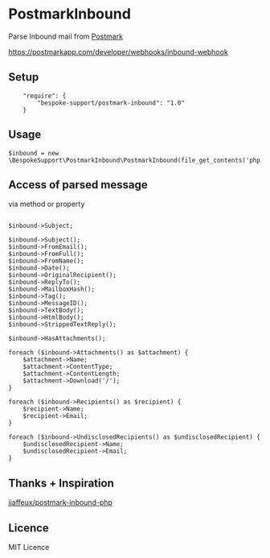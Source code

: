 # PostmarkInbound

Parse Inbound mail from [Postmark](https://postmarkapp.com)

https://postmarkapp.com/developer/webhooks/inbound-webhook

## Setup
```
    "require": {
        "bespoke-support/postmark-inbound": "1.0"
    }
```

## Usage
```
$inbound = new \BespokeSupport\PostmarkInbound\PostmarkInbound(file_get_contents('php://input'));
```

## Access of parsed message
via method or property
```

$inbound->Subject;

$inbound->Subject();
$inbound->FromEmail();
$inbound->FromFull();
$inbound->FromName();
$inbound->Date();
$inbound->OriginalRecipient(); 
$inbound->ReplyTo();
$inbound->MailboxHash();
$inbound->Tag();
$inbound->MessageID();
$inbound->TextBody();
$inbound->HtmlBody();
$inbound->StrippedTextReply();

$inbound->HasAttachments();

foreach ($inbound->Attachments() as $attachment) {
    $attachment->Name;
    $attachment->ContentType;
    $attachment->ContentLength;
    $attachment->Download('/');
}

foreach ($inbound->Recipients() as $recipient) {
    $recipient->Name;
    $recipient->Email;
}

foreach ($inbound->UndisclosedRecipients() as $undisclosedRecipient) {
    $undisclosedRecipient->Name;
    $undisclosedRecipient->Email;
}

```

## Thanks + Inspiration

[jjaffeux/postmark-inbound-php](https://github.com/jjaffeux/postmark-inbound-php)

## Licence
MIT Licence
